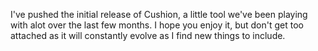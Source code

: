 I've pushed the initial release of Cushion, a little tool we've been playing with alot over the last few months. I hope you enjoy it, but don't get too attached as it will constantly evolve as I find new things to include.